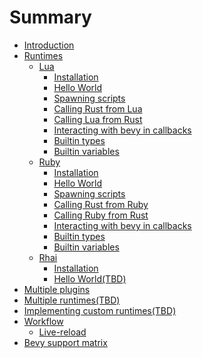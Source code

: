 # Summary

- [Introduction](./introduction.md)
- [Runtimes](./runtimes.md)
    - [Lua](./lua/lua.md)
        - [Installation](./lua/installation.md)
        - [Hello World](./lua/hello_world.md)
        - [Spawning scripts](./lua/spawning_scripts.md)
        - [Calling Rust from Lua](./lua/calling_rust_from_script.md)
        - [Calling Lua from Rust](./lua/calling_script_from_rust.md)
        - [Interacting with bevy in callbacks](./lua/interacting_with_bevy.md)
        - [Builtin types](./lua/builtin_types.md)
        - [Builtin variables](./lua/builtin_variables.md)
    - [Ruby](./ruby/ruby.md)
        - [Installation](./ruby/installation.md)
        - [Hello World](./ruby/hello_world.md)
        - [Spawning scripts](./ruby/spawning_scripts.md)
        - [Calling Rust from Ruby](./ruby/calling_rust_from_script.md)
        - [Calling Ruby from Rust](./ruby/calling_script_from_rust.md)
        - [Interacting with bevy in callbacks](./ruby/interacting_with_bevy.md)
        - [Builtin types](./ruby/builtin_types.md)
        - [Builtin variables](./ruby/builtin_variables.md)
    - [Rhai](./rhai/rhai.md)
        - [Installation](./rhai/installation.md)
        - [Hello World(TBD)]()
- [Multiple plugins](./multiple_plugins.md)
- [Multiple runtimes(TBD)]()
- [Implementing custom runtimes(TBD)]()
- [Workflow](./workflow/workflow.md)
    - [Live-reload](./workflow/live_reload.md)
- [Bevy support matrix](./bevy_support_matrix.md)
